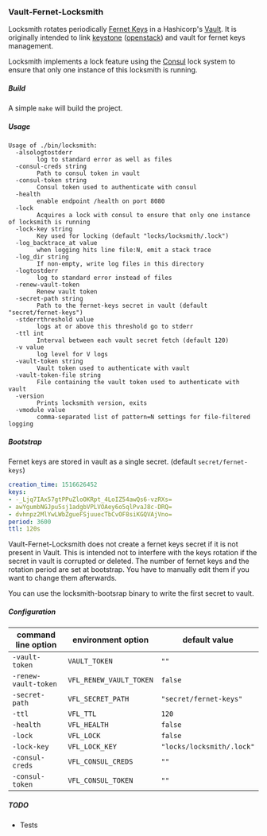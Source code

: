 ### **Vault-Fernet-Locksmith**

Locksmith rotates periodically [Fernet Keys](https://github.com/fernet/spec) in a Hashicorp's [Vault](https://www.vaultproject.io).
It is originally intended to link [keystone](https://docs.openstack.org/keystone/latest/) ([openstack](https://www.openstack.org/)) and vault for fernet keys management.

Locksmith implements a lock feature using the [Consul](https://www.consul.io/) lock system to ensure that only one instance of this locksmith is running.

##### **Build**

A simple `make` will build the project.

##### **Usage**

```
Usage of ./bin/locksmith:
  -alsologtostderr
    	log to standard error as well as files
  -consul-creds string
    	Path to consul token in vault
  -consul-token string
    	Consul token used to authenticate with consul
  -health
    	enable endpoint /health on port 8080
  -lock
    	Acquires a lock with consul to ensure that only one instance of locksmith is running
  -lock-key string
    	Key used for locking (default "locks/locksmith/.lock")
  -log_backtrace_at value
    	when logging hits line file:N, emit a stack trace
  -log_dir string
    	If non-empty, write log files in this directory
  -logtostderr
    	log to standard error instead of files
  -renew-vault-token
    	Renew vault token
  -secret-path string
    	Path to the fernet-keys secret in vault (default "secret/fernet-keys")
  -stderrthreshold value
    	logs at or above this threshold go to stderr
  -ttl int
    	Interval between each vault secret fetch (default 120)
  -v value
    	log level for V logs
  -vault-token string
    	Vault token used to authenticate with vault
  -vault-token-file string
    	File containing the vault token used to authenticate with vault
  -version
    	Prints locksmith version, exits
  -vmodule value
    	comma-separated list of pattern=N settings for file-filtered logging
```

##### **Bootstrap**

Fernet keys are stored in vault as a single secret. (default `secret/fernet-keys`)

```yaml
creation_time: 1516626452
keys:
- -_Ljq7IAx57gtPPuZloOKRpt_4LoIZ54awQs6-vzRXs=
- awYgumbNGJpu5sj1adgbVPLVOAey6o5qlPvaJ8c-DRQ=
- dvhnpz2MlYwLWbZgueFSjuuecTbCvOF8siKGQVAjVno=
period: 3600
ttl: 120s
```

Vault-Fernet-Locksmith does not create a fernet keys secret if it is not present in Vault. This is intended not to interfere with the keys rotation if the secret in vault is corrupted or deleted.
The number of fernet keys and the rotation period are set at bootstrap. You have to manually edit them if you want to change them afterwards.

You can use the locksmith-bootsrap binary to write the first secret to vault.


##### **Configuration**

|  command line option |    environment option   |        default value       |
|----------------------|-------------------------|----------------------------|
| `-vault-token`       | `VAULT_TOKEN`           | `""`                       |
| `-renew-vault-token` | `VFL_RENEW_VAULT_TOKEN` | `false`                    |
| `-secret-path`       | `VFL_SECRET_PATH`       | `"secret/fernet-keys"`     |
| `-ttl`               | `VFL_TTL`               | `120`                      |
| `-health`            | `VFL_HEALTH`            | `false`                    |
| `-lock`              | `VFL_LOCK`              | `false`                    |
| `-lock-key`          | `VFL_LOCK_KEY`          | `"locks/locksmith/.lock"`  |
| `-consul-creds`      | `VFL_CONSUL_CREDS`      | `""`                       |
| `-consul-token`      | `VFL_CONSUL_TOKEN`      | `""`                       |


##### **TODO**

- Tests
